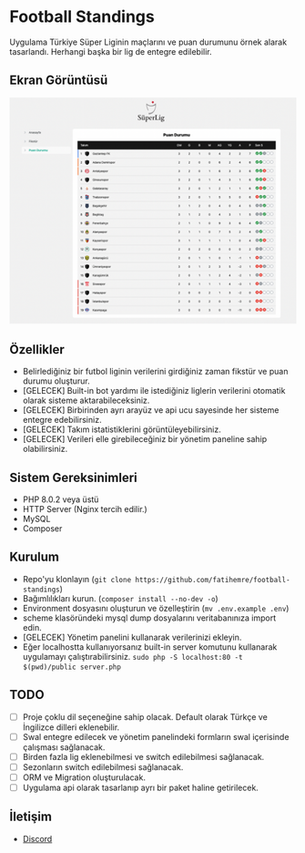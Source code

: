 # Football Standings
Uygulama Türkiye Süper Liginin maçlarını ve puan durumunu örnek alarak tasarlandı. 
Herhangi başka bir lig de entegre edilebilir.

## Ekran Görüntüsü
![Screenshot](https://raw.githubusercontent.com/fatihemre/football-standings/master/screenshot.png)

## Özellikler
* Belirlediğiniz bir futbol liginin verilerini girdiğiniz zaman fikstür ve puan durumu oluşturur.
* [GELECEK] Built-in bot yardımı ile istediğiniz liglerin verilerini otomatik olarak sisteme aktarabileceksiniz.
* [GELECEK] Birbirinden ayrı arayüz ve api ucu sayesinde her sisteme entegre edebilirsiniz.
* [GELECEK] Takım istatistiklerini görüntüleyebilirsiniz.
* [GELECEK] Verileri elle girebileceğiniz bir yönetim paneline sahip olabilirsiniz.

## Sistem Gereksinimleri
* PHP 8.0.2 veya üstü
* HTTP Server (Nginx tercih edilir.)
* MySQL
* Composer

## Kurulum
* Repo'yu klonlayın (`git clone https://github.com/fatihemre/football-standings`)
* Bağımlılıkları kurun. (`composer install --no-dev -o`)
* Environment dosyasını oluşturun ve özelleştirin (`mv .env.example .env`)
* scheme klasöründeki mysql dump dosyalarını veritabanınıza import edin.
* [GELECEK] Yönetim panelini kullanarak verilerinizi ekleyin.
* Eğer localhostta kullanıyorsanız built-in server komutunu kullanarak uygulamayı çalıştırabilirsiniz. `sudo php -S localhost:80 -t $(pwd)/public server.php`


## TODO
- [ ] Proje çoklu dil seçeneğine sahip olacak. Default olarak Türkçe ve İngilizce dilleri eklenebilir.
- [ ] Swal entegre edilecek ve yönetim panelindeki formların swal içerisinde çalışması sağlanacak.
- [ ] Birden fazla lig eklenebilmesi ve switch edilebilmesi sağlanacak.
- [ ] Sezonların switch edilebilmesi sağlanacak.
- [ ] ORM ve Migration oluşturulacak.
- [ ] Uygulama api olarak tasarlanıp ayrı bir paket haline getirilecek.

## İletişim
* [Discord](https://discord.gg/2Ng5PGbrgd)